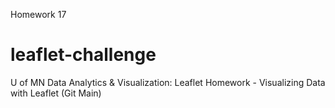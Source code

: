 Homework 17

# leaflet-challenge
U of MN Data Analytics &amp; Visualization: Leaflet Homework - Visualizing Data with Leaflet (Git Main)


